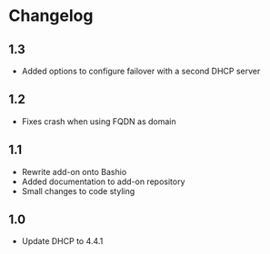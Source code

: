 # Changelog

## 1.3

- Added options to configure failover with a second DHCP server

## 1.2

- Fixes crash when using FQDN as domain

## 1.1

- Rewrite add-on onto Bashio
- Added documentation to add-on repository
- Small changes to code styling

## 1.0

- Update DHCP to 4.4.1
